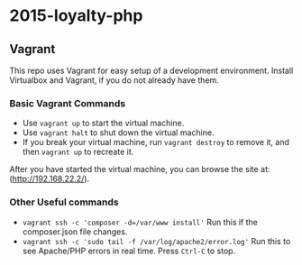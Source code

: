 # 2015-loyalty-php

## Vagrant
This repo uses Vagrant for easy setup of a development environment.
Install Virtualbox and Vagrant, if you do not already have them.

### Basic Vagrant Commands
* Use `vagrant up` to start the virtual machine.
* Use `vagrant halt` to shut down the virtual machine.
* If you break your virtual machine, run `vagrant destroy` to remove it, and then `vagrant up` to recreate it.

After you have started the virtual machine, you can browse the site at: (http://192.168.22.2/).

### Other Useful commands
* `vagrant ssh -c 'composer -d=/var/www install'` Run this if the composer.json file changes.
* `vagrant ssh -c 'sudo tail -f /var/log/apache2/error.log'` Run this to see Apache/PHP errors in real time. Press `Ctrl-C` to stop.
